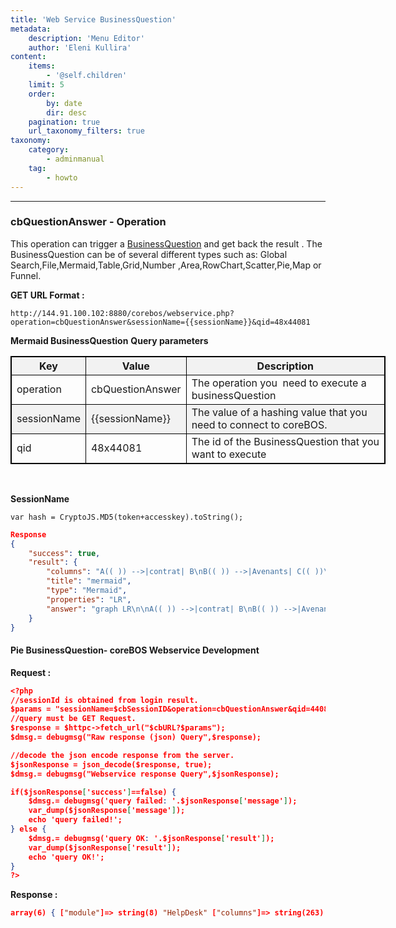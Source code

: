 ```yaml
---
title: 'Web Service BusinessQuestion'
metadata:
    description: 'Menu Editor'
    author: 'Eleni Kullira'
content:
    items:
        - '@self.children'
    limit: 5
    order:
        by: date
        dir: desc
    pagination: true
    url_taxonomy_filters: true
taxonomy:
    category:
        - adminmanual
    tag:
        - howto
---
```


---


### cbQuestionAnswer - Operation

This operation can trigger a [BusinessQuestion](../../01.business-questions) and get back the result . The BusinessQuestion can be of several different types such as: Global Search,File,Mermaid,Table,Grid,Number ,Area,RowChart,Scatter,Pie,Map or Funnel.


 **GET URL Format :**

```
http://144.91.100.102:8880/corebos/webservice.php?operation=cbQuestionAnswer&sessionName={{sessionName}}&qid=48x44081
```

**Mermaid BusinessQuestion**
**Query parameters**

<div class="alpha right"></div>

|Key | Value | Description|
|--- | --- | ---|
|operation | cbQuestionAnswer | The operation you  need to execute a businessQuestion|
|sessionName | {{sessionName}} | The value of a hashing value that you need to connect to coreBOS.|
|qid | 48x44081 | The id of the BusinessQuestion that you want to execute|
<br> 

**SessionName**
<br> 
```
var hash = CryptoJS.MD5(token+accesskey).toString();
```
```json
Response
{
    "success": true,
    "result": {
        "columns": "A(( )) -->|contrat| B\nB(( )) -->|Avenants| C(( ))\nC(( )) -->|en cours| H\nD(( )) -->|Terrain| E\nE(( )) -->|Etudes| C(( ))\nF(( )) -->|Plans| G\nG(( )) -->|Métrés| C(( ))\nH((VT)) -->|\"Control<br>Dossier\"| I(( ))\nI(( )) -->|\"Control<br>Prix\"| J\nJ((VA)) --> K\nK((LCS)) --> L\nL((OUV)) --> M\nM((PV)) -->|Solde| N(( ))\nlinkStyle 0 stroke:greenyellow,stroke-width:2px\nlinkStyle 1 stroke:greenyellow,stroke-width:2px\nlinkStyle 2 stroke:greenyellow,stroke-width:2px\nlinkStyle 7 stroke:greenyellow,stroke-width:2px\nlinkStyle 8 stroke:greenyellow,stroke-width:2px\nstyle H fill:greenyellow,stroke:green,stroke-width:4px\nstyle I fill:greenyellow,stroke:green",
        "title": "mermaid",
        "type": "Mermaid",
        "properties": "LR",
        "answer": "graph LR\n\nA(( )) -->|contrat| B\nB(( )) -->|Avenants| C(( ))\nC(( )) -->|en cours| H\nD(( )) -->|Terrain| E\nE(( )) -->|Etudes| C(( ))\nF(( )) -->|Plans| G\nG(( )) -->|Métrés| C(( ))\nH((VT)) -->|\"Control<br>Dossier\"| I(( ))\nI(( )) -->|\"Control<br>Prix\"| J\nJ((VA)) --> K\nK((LCS)) --> L\nL((OUV)) --> M\nM((PV)) -->|Solde| N(( ))\nlinkStyle 0 stroke:greenyellow,stroke-width:2px\nlinkStyle 1 stroke:greenyellow,stroke-width:2px\nlinkStyle 2 stroke:greenyellow,stroke-width:2px\nlinkStyle 7 stroke:greenyellow,stroke-width:2px\nlinkStyle 8 stroke:greenyellow,stroke-width:2px\nstyle H fill:greenyellow,stroke:green,stroke-width:4px\nstyle I fill:greenyellow,stroke:green\n\n"
    }
}
```

#### Pie BusinessQuestion- coreBOS Webservice Development

**Request :**

```json
<?php
//sessionId is obtained from login result.
$params = "sessionName=$cbSessionID&operation=cbQuestionAnswer&qid=44080";
//query must be GET Request.
$response = $httpc->fetch_url("$cbURL?$params");
$dmsg.= debugmsg("Raw response (json) Query",$response);

//decode the json encode response from the server.
$jsonResponse = json_decode($response, true);
$dmsg.= debugmsg("Webservice response Query",$jsonResponse);

if($jsonResponse['success']==false) {
    $dmsg.= debugmsg('query failed: '.$jsonResponse['message']);
	var_dump($jsonResponse['message']);
    echo 'query failed!';
} else {
    $dmsg.= debugmsg('query OK: '.$jsonResponse['result']);
	var_dump($jsonResponse['result']);
    echo 'query OK!';
}
?>
```

**Response :**

```json
array(6) { ["module"]=> string(8) "HelpDesk" ["columns"]=> string(263) "[{"fieldname":"countres","operation":"is","value":"count(ticket_title)","valuetype":"expression","joincondition":"and","groupid":"0"},{"fieldname":"ticketstatus","operation":"is","value":"ticketstatus","valuetype":"fieldname","joincondition":"and","groupid":"0"}]" ["title"]=> string(17) "Ticket per Status" ["type"]=> string(3) "Pie" ["properties"]=> string(51) "{"key_label":"ticketstatus","key_value":"countres"}" ["answer"]=> array(4) { [0]=> array(2) { ["countres"]=> string(1) "5" ["ticketstatus"]=> string(6) "Closed" } [1]=> array(2) { ["countres"]=> string(1) "2" ["ticketstatus"]=> string(11) "In Progress" } [2]=> array(2) { ["countres"]=> string(1) "1" ["ticketstatus"]=> string(4) "Open" } [3]=> array(2) { ["countres"]=> string(1) "1" ["ticketstatus"]=> string(17) "Wait For Response" } } } query OK!
```

<head>
  <style type="text/css">
    div.alpha + table  { width: 600px; border: 1px solid black }
    div.alpha + table td { border: 1px solid black;border-bottom: 1px solid black; }
    div.alpha + table th { border: 1px solid black;border-bottom: 1px solid black;background-color:#f2f2f2 }
     div.alpha + table tr:nth-child(even) {background: #f2f2f2}

  .max {
  width: 600px ;
 }